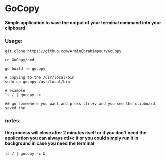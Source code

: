 # GoCopy
#### Simple application to save the output of your terminal command into your clipboard 
### Usage:
```
git clone https://github.com/ArminEbrahimpour/GoCopy

cd GoCopy/cmd

go build -o gocopy

# copying to the /usr/local/bin 
sudo cp gocopy /usr/local/bin

# example
ls / | gocopy -c

## go somewhere you want and press ctrl+v and you see the clipboard saved the 

```
### notes:
#### the process will close after 2 minutes itself or if you don't need the application you can always ctl+c it or you could simply run it in background in case you need the terminal 
```
ls / | gocopy -c &
```
